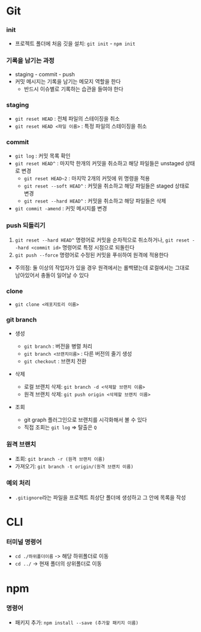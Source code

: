 # Git
### init
- 프로젝트 폴더에 처음 깃을 설치: `git init` - `npm init`

### 기록을 남기는 과정
- staging - commit - push
- 커밋 메시지는 기록을 남기는 메모지 역할을 한다
  - 반드시 이슈별로 기록하는 습관을 들여야 한다

### staging
- `git reset HEAD` : 전체 파일의 스테이징을 취소
- `git reset HEAD <파일 이름>` : 특정 파일의 스테이징을 취소

### commit
- `git log` : 커밋 목록 확인
- `git reset HEAD^` : 마지막 한개의 커밋을 취소하고 해당 파일들은 unstaged 상태로 변경
  - `git reset HEAD~2` : 마지막 2개의 커밋에 위 명령을 적용
  - `git reset --soft HEAD^` : 커밋을 취소하고 해당 파일들은 staged 상태로 변경
  - `git reset --hard HEAD^` : 커밋을 취소하고 해당 파일들은 삭제
- `git commit -amend` : 커밋 메시지를 변경

### push 되돌리기
1. `git reset --hard HEAD^` 명령어로 커밋을 순차적으로 취소하거나, `git reset --hard <commit id>` 명령어로 특정 시점으로 되돌린다
2. `git push --force` 명령어로 수정된 커밋을 푸쉬하여 원격에 적용한다
- 주의점: 둘 이상의 작업자가 있을 경우 원격에서는 롤백됐는데 로컬에서는 그대로 남아있어서 충돌이 일어날 수 있다

### clone
- `git clone <레포지토리 이름>`

### git branch
- 생성
  - `git branch` : 버전을 병렬 처리
  - `git branch <브랜치이름>` : 다른 버전의 줄기 생성
  - `git checkout` : 브랜치 전환

- 삭제
  - 로컬 브랜치 삭제: `git branch -d <삭제할 브랜치 이름>`
  - 원격 브랜치 삭제: `git push origin <삭제할 브랜치 이름>`

- 조회
  - git graph 플러그인으로 브랜치를 시각화해서 볼 수 있다
  - 직접 조회는 `git log` => 탈출은 `Q`

### 원격 브랜치
- 조회: `git branch -r (원격 브랜치 이름)`
- 가져오기: `git branch -t origin/(원격 브랜치 이름)`

### 예외 처리
- `.gitignore`라는 파일을 프로젝트 최상단 폴더에 생성하고 그 안에 목록을 작성



# CLI
### 터미널 명령어
- `cd ./하위폴더이름` -> 해당 하위폴더로 이동
- `cd ../` -> 현재 폴더의 상위폴더로 이동

# npm
### 명령어
- 패키지 추가: `npm install --save (추가할 패키지 이름)`



